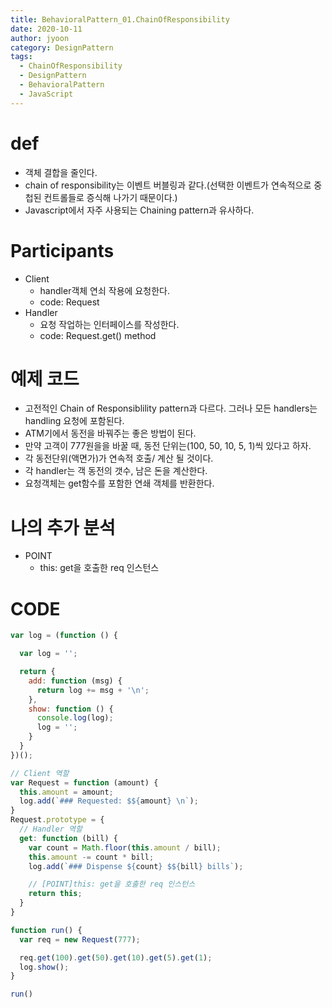 ```yaml
---
title: BehavioralPattern_01.ChainOfResponsibility
date: 2020-10-11
author: jyoon
category: DesignPattern
tags:
  - ChainOfResponsibility
  - DesignPattern
  - BehavioralPattern
  - JavaScript
---
```


# def
  * 객체 결합을 줄인다. 
  * chain of responsibility는 이벤트 버블링과 같다.(선택한 이벤트가 연속적으로 중첩된 컨트롤들로 증식해 나가기 때문이다.)
  * Javascript에서 자주 사용되는 Chaining pattern과 유사하다.
  
# Participants
  * Client
    - handler객체 연쇠 작용에 요청한다.
    - code: Request
  * Handler
    - 요청 작업하는 인터페이스를 작성한다.
    - code: Request.get() method

# 예제 코드 
  * 고전적인 Chain of Responsiblility pattern과 다르다. 그러나 모든 handlers는 handling 요청에 포함된다.
  * ATM기에서 동전을 바꿔주는 좋은 방법이 된다. 
  * 만약 고객이 777원을을 바꿀 때, 동전 단위는(100, 50, 10, 5, 1)씩 있다고 하자. 
  * 각 동전단위(액면가)가 연속적 호출/ 계산 될 것이다. 
  * 각 handler는 객 동전의 갯수, 남은 돈을 계산한다.
  * 요청객체는 get함수를 포함한 연쇄 객체를 반환한다.
  
# 나의 추가 분석
  * POINT
    - this: get을 호출한 req 인스턴스

# CODE 
```js
var log = (function () {

  var log = '';

  return {
    add: function (msg) {
      return log += msg + '\n';
    },
    show: function () {
      console.log(log);
      log = '';
    }
  }
})();

// Client 역할
var Request = function (amount) {
  this.amount = amount;
  log.add(`### Requested: $${amount} \n`);
}
Request.prototype = {
  // Handler 역할
  get: function (bill) {
    var count = Math.floor(this.amount / bill);
    this.amount -= count * bill;
    log.add(`### Dispense ${count} $${bill} bills`);

    // [POINT]this: get을 호출한 req 인스턴스
    return this;
  }
}

function run() {
  var req = new Request(777);

  req.get(100).get(50).get(10).get(5).get(1);
  log.show();
}

run()
```
